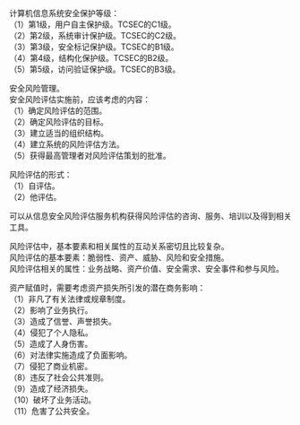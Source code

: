 计算机信息系统安全保护等级：  
（1）第1级，用户自主保护级。TCSEC的C1级。  
（2）第2级，系统审计保护级。TCSEC的C2级。  
（3）第3级，安全标记保护级。TCSEC的B1级。  
（4）第4级，结构化保护级。TCSEC的B2级。  
（5）第5级，访问验证保护级。TCSEC的B3级。  

安全风险管理。  
安全风险评估实施前，应该考虑的内容：  
（1）确定风险评估的范围。  
（2）确定风险评估的目标。  
（3）建立适当的组织结构。  
（4）建立系统的风险评估方法。  
（5）获得最高管理者对风险评估策划的批准。  


风险评估的形式：  
（1）自评估。  
（2）他评估。  

可以从信息安全风险评估服务机构获得风险评估的咨询、服务、培训以及得到相关工具。

风险评估中，基本要素和相关属性的互动关系密切且比较复杂。  
风险评估的基本要素：脆弱性、资产、威胁、风险和安全措施。  
风险评估相关的属性：业务战略、资产价值、安全需求、安全事件和参与风险。  

资产赋值时，需要考虑资产损失所引发的潜在商务影响：  
（1）非凡了有关法律或规章制度。  
（2）影响了业务执行。  
（3）造成了信誉、声誉损失。    
（4）侵犯了个人隐私。  
（5）造成了人身伤害。  
（6）对法律实施造成了负面影响。  
（7）侵犯了商业机密。  
（8）违反了社会公共准则。  
（9）造成了经济损失。  
（10）破坏了业务活动。  
（11）危害了公共安全。  